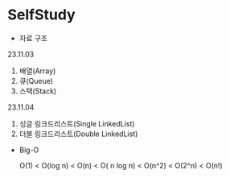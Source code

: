 # SelfStudy

- 자료 구조
  
23.11.03
1. 배열(Array)
2. 큐(Queue)
3. 스택(Stack)

23.11.04
1. 싱글 링크드리스트(Single LinkedList)
2. 더블 링크드리스트(Double LinkedList)

* Big-O
  
  O(1) < O(log n) < O(n) < O( n log n) < O(n^2) < O(2^n) < O(n!)
